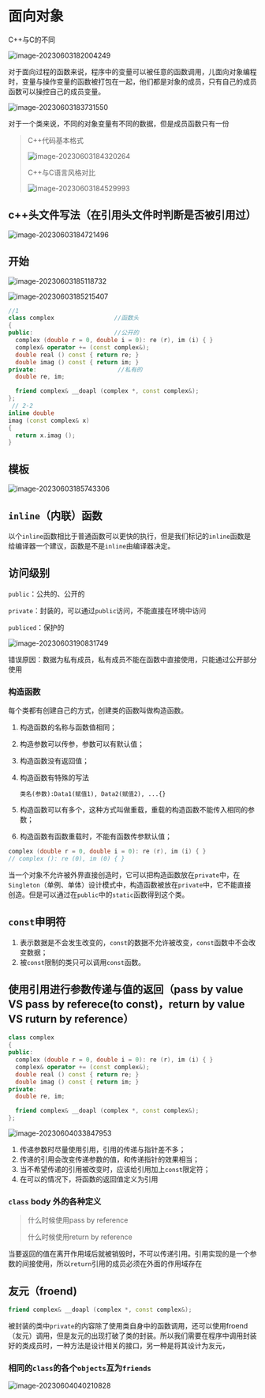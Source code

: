 # 面向对象

C++与C的不同

![image-20230603182004249](https://www.shichenxin.top/wp-content/uploads/2023/06/image-20230603182004249.png)

对于面向过程的函数来说，程序中的变量可以被任意的函数调用，儿面向对象编程时，变量与操作变量的函数被打包在一起，他们都是对象的成员，只有自己的成员函数可以操控自己的成员变量。

![image-20230603183731550](https://www.shichenxin.top/wp-content/uploads/2023/06/image-20230603183731550.png)

对于一个类来说，不同的对象变量有不同的数据，但是成员函数只有一份

>   C++代码基本格式
>
>   ![image-20230603184320264](https://www.shichenxin.top/wp-content/uploads/2023/06/image-20230603184320264.png)
>
>   C++与C语言风格对比
>
>   ![image-20230603184529993](https://www.shichenxin.top/wp-content/uploads/2023/06/image-20230603184529993.png)
>
>   

## c++头文件写法（在引用头文件时判断是否被引用过）

![image-20230603184721496](https://www.shichenxin.top/wp-content/uploads/2023/06/image-20230603184721496.png)



## 开始



![image-20230603185118732](https://www.shichenxin.top/wp-content/uploads/2023/06/image-20230603185118732.png)




![image-20230603185215407](https://www.shichenxin.top/wp-content/uploads/2023/06/image-20230603185215407.png)



```c++
//1
class complex                 //函数头
{
public:                       //公开的
  complex (double r = 0, double i = 0): re (r), im (i) { }
  complex& operator += (const complex&);
  double real () const { return re; }
  double imag () const { return im; }
private:                       //私有的
  double re, im;

  friend complex& __doapl (complex *, const complex&);
};
 // 2-2
inline double
imag (const complex& x)
{
  return x.imag ();
}

```



## 模板

![image-20230603185743306](https://www.shichenxin.top/wp-content/uploads/2023/06/image-20230603185743306.png)

## `inline`（内联）函数

以个`inline`函数相比于普通函数可以更快的执行，但是我们标记的`inline`函数是给编译器一个建议，函数是不是`inline`由编译器决定。

## 访问级别

`public`：公共的、公开的

`private`：封装的，可以通过`public`访问，不能直接在环境中访问

`publiced`：保护的

![image-20230603190831749](https://www.shichenxin.top/wp-content/uploads/2023/06/image-20230603190831749.png)

错误原因：数据为私有成员，私有成员不能在函数中直接使用，只能通过公开部分使用 

### 构造函数

每个类都有创建自己的方式，创建类的函数叫做构造函数。

1.   构造函数的名称与函数值相同；

2.   构造参数可以传参，参数可以有默认值；

3.   构造函数没有返回值；

4.   构造函数有特殊的写法

     `类名(参数):Data1(赋值1), Data2(赋值2), ...{}`

5.   构造函数可以有多个，这种方式叫做重载，重载的构造函数不能传入相同的参数；

6.   构造函数有函数重载时，不能有函数传参默认值；

```c++
complex (double r = 0, double i = 0): re (r), im (i) { }
// complex (): re (0), im (0) { }
```

当一个对象不允许被外界直接创造时，它可以把构造函数放在`private`中，在`Singleton`（单例、单体）设计模式中，构造函数被放在`private`中，它不能直接创造。但是可以通过在`public`中的`static`函数得到这个类。

## `const`申明符

1.   表示数据是不会发生改变的，`const`的数据不允许被改变，`const`函数中不会改变数据；
2.   被`const`限制的类只可以调用`const`函数。

## 使用引用进行参数传递与值的返回（pass by value VS pass by referece(to const)，return by value VS ruturn by reference）

```c++
class complex
{
public:
  complex (double r = 0, double i = 0): re (r), im (i) { }
  complex& operator += (const complex&);
  double real () const { return re; }
  double imag () const { return im; }
private:
  double re, im;

  friend complex& __doapl (complex *, const complex&);
};
```

![image-20230604033847953](https://www.shichenxin.top/wp-content/uploads/2023/06/image-20230604033847953.png)

1.   传递参数时尽量使用引用，引用的传递与指针差不多；
2.   传递的引用会改变传递参数的值，和传递指针的效果相当；
3.   当不希望传递的引用被改变时，应该给引用加上`const`限定符；
4.   在可以的情况下，将函数的返回值定义为引用

### `class` body 外的各种定义

>   什么时候使用pass by reference
>
>   什么时候使用return by reference  

当要返回的值在离开作用域后就被销毁时，不可以传递引用。引用实现的是一个参数的间接使用，所以`return`引用的成员必须在外面的作用域存在



## 友元（froend)

```c++
friend complex& __doapl (complex *, const complex&);
```

被封装的类中`private`的内容除了使用类自身中的函数调用，还可以使用froend（友元）调用，但是友元的出现打破了类的封装。所以我们需要在程序中调用封装好的类成员时，一种方法是设计相关的接口，另一种是将其设计为友元，

### 相同的`class`的各个`objects`互为`friends`

![image-20230604040210828](https://www.shichenxin.top/wp-content/uploads/2023/06/image-20230604040210828.png)



























